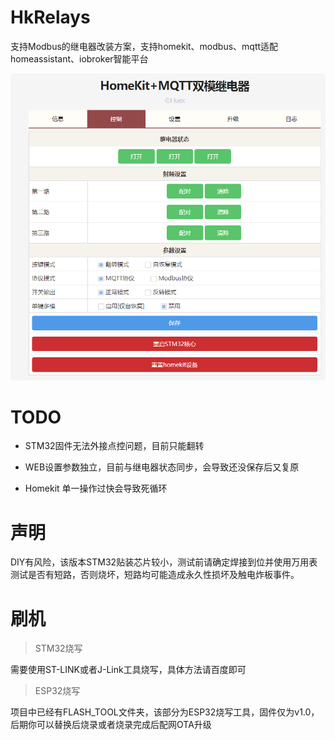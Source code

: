 # HkRelays
支持Modbus的继电器改装方案，支持homekit、modbus、mqtt适配homeassistant、iobroker智能平台

![HkRelays](https://github.com/huexpub/HkRelays/blob/master/Png/20200705123129.png?raw=true)

# TODO


- STM32固件无法外接点控问题，目前只能翻转

- WEB设置参数独立，目前与继电器状态同步，会导致还没保存后又复原

- Homekit 单一操作过快会导致死循环


# 声明
DIY有风险，该版本STM32贴装芯片较小，测试前请确定焊接到位并使用万用表测试是否有短路，否则烧坏，短路均可能造成永久性损坏及触电炸板事件。


# 刷机

>STM32烧写

需要使用ST-LINK或者J-Link工具烧写，具体方法请百度即可

>ESP32烧写

项目中已经有FLASH_TOOL文件夹，该部分为ESP32烧写工具，固件仅为v1.0，后期你可以替换后烧录或者烧录完成后配网OTA升级